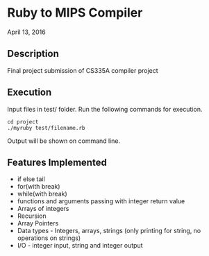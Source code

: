 Ruby to MIPS Compiler
=========
April 13, 2016

Description
-----------
Final project submission of CS335A compiler project


Execution
---------
Input files in test/ folder. Run the following commands for execution.
```
cd project
./myruby test/filename.rb
```
Output will be shown on command line.

Features Implemented
---------
* if else tail  
* for(with break)  
* while(with break)  
* functions and arguments passing with integer return value  
* Arrays of integers  
* Recursion  
* Array Pointers  
* Data types - Integers, arrays, strings (only printing for string, no operations on strings)
* I/O - integer input, string and integer output
